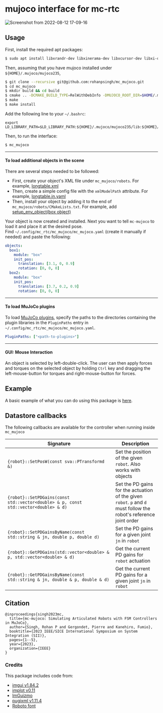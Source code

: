 # mujoco interface for mc-rtc

![Screenshot from 2022-08-12 17-09-16](https://user-images.githubusercontent.com/16384313/188832982-1a1263e4-ce33-4dc7-804a-589d151670b3.png)

## Usage

First, install the required apt packages:

```sh
$ sudo apt install libxrandr-dev libxinerama-dev libxcursor-dev libxi-dev libglew-dev
```

Then, assuming that you have mujoco installed under `${HOME}/.mujoco/mujoco235`,

```sh
$ git clone --recursive git@github.com:rohanpsingh/mc_mujoco.git
$ cd mc_mujoco
$ mkdir build && cd build
$ cmake .. -DCMAKE_BUILD_TYPE=RelWithDebInfo -DMUJOCO_ROOT_DIR=$HOME/.mujoco/mujoco235
$ make
$ make install
```

Add the following line to your `~/.bashrc`:

```
export LD_LIBRARY_PATH=$LD_LIBRARY_PATH:${HOME}/.mujoco/mujoco235/lib:${HOME}/.mujoco/mujoco235/bin
```

Then, to run the interface:

```sh
$ mc_mujoco
```

---

#### To load additional objects in the scene

There are several steps needed to be followed:

- First, create your object's XML file under `mc_mujoco/robots`. For example, [longtable.xml](robots/longtable.xml)
- Then, create a simple config file with the `xmlModelPath` attribute. For example, [longtable.in.yaml](robots/longtable.in.yaml)
- Then, install your object by adding it to the end of `mc_mujoco/robots/CMakeLists.txt`. For example, add [setup_env_object(box object)](robots/CMakeLists.txt#L15)

Your object is now created and installed. Next you want to tell `mc-mujoco` to load it and place it at the desired pose.  
Find `~/.config/mc_rtc/mc_mujoco/mc_mujoco.yaml` (create it manually if needed) and paste the following:

```yaml
objects:
  box1:
    module: "box"
    init_pos:
      translation: [3.1, 0, 0.9]
      rotation: [0, 0, 0]
  box2:
    module: "box"
    init_pos:
      translation: [3.7, 0.2, 0.9]
      rotation: [0, 0, 0]
```

---

#### To load MuJoCo plugins

To load [MuJoCo plugins](https://mujoco.readthedocs.io/en/latest/programming/extension.html#engine-plugins), specify the paths to the directories containing the plugin libraries in the `PluginPaths` entry in `~/.config/mc_rtc/mc_mujoco/mc_mujoco.yaml`.

```yaml
PluginPaths: ["<path-to-plugins>"]
```

---

#### GUI: Mouse Interaction

An object is selected by left-double-click. The user can then apply forces and torques on the selected object by holding `Ctrl` key and dragging the left-mouse-button for torques and right-mouse-button for forces.

## Example

A basic example of what you can do using this package is [here](https://github.com/rohanpsingh/grasp-fsm-sample-controller).

## Datastore callbacks

The following callbacks are available for the controller when running inside `mc_mujoco`

| Signature                                                                           | Description                                                                                                        |
| ----------------------------------------------------------------------------------- | ------------------------------------------------------------------------------------------------------------------ |
| `{robot}::SetPosW(const sva::PTransformd &)`                                         | Set the position of the given `robot`. Also works with objects                                                     |
| `{robot}::SetPDGains(const std::vector<double> & p, const std::vector<double> & d)` | Set the PD gains for the actuation of the given `robot`. `p` and `d` must follow the robot's reference joint order |
| `{robot}::SetPDGainsByName(const std::string & jn, double p, double d)`             | Set the PD gains for a given joint `jn` in `robot`                                                                 |
| `{robot}::GetPDGains(std::vector<double> & p, std::vector<double> & d)`             | Get the current PD gains for `robot` actuation                                                                     |
| `{robot}::GetPDGainsByName(const std::string & jn, double & p, double & d)`         | Get the current PD gains for a given joint `jn` in `robot`                                                         |

## Citation

```
@inproceedings{singh2023mc,
  title={mc-mujoco: Simulating Articulated Robots with FSM Controllers in MuJoCo},
  author={Singh, Rohan P and Gergondet, Pierre and Kanehiro, Fumio},
  booktitle={2023 IEEE/SICE International Symposium on System Integration (SII)},
  pages={1--5},
  year={2023},
  organization={IEEE}
}
```

### Credits

This package includes code from:

- [imgui v1.84.2](https://github.com/ocornut/imgui/)
- [implot v0.11](https://github.com/epezent/implot)
- [ImGuizmo](https://github.com/CedricGuillemet/ImGuizmo)
- [pugixml v1.11.4](https://github.com/zeux/pugixml)
- [Roboto font](https://github.com/googlefonts/roboto)

